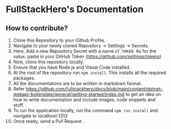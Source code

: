 # FullStackHero's Documentation

## How to contribute?

1. Clone this Repository to your Github Profile.
2. Navigate to your newly cloned Repository -> Settings -> Secrets.
3. Here, Add a new Repository Secret with a name `GT_TOKEN`. As for the value, paste in your GitHub Token (https://github.com/settings/tokens)
4. Now, clone this repository locally.
5. Ensure that you have Node.js and Visual Code installed.
6. At the root of the repository run `npm install`. This installs all the required packages.
7. All the documentations are to be written in markdown format.
8. Refer https://github.com/fullstackhero/docs/blob/main/content/dotnet-webapi-boilerplate/general/getting-started/index.md to get an idea on how to write documentation and include images, code snippets and stuff.
9. To run the application locally, run the command `npm run install` and navigate to localhost:1313
10. Once ready, send a Pull Request.
